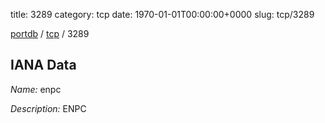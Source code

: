 title: 3289
category: tcp
date: 1970-01-01T00:00:00+0000
slug: tcp/3289

[portdb](/) / [tcp](/category/tcp.html) / 3289


## IANA Data

_Name:_ enpc

_Description:_ ENPC

